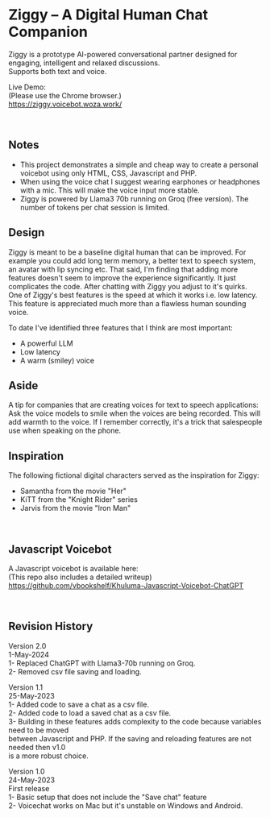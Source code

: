 # Ziggy – A Digital Human Chat Companion
Ziggy is a prototype AI-powered conversational partner designed for engaging, intelligent and relaxed discussions.<br>
Supports both text and voice.

Live Demo:<br>
(Please use the Chrome browser.)<br>
https://ziggy.voicebot.woza.work/

<br>

## Notes

- This project demonstrates a simple and cheap way to create a personal voicebot using only HTML, CSS, Javascript and PHP.
- When using the voice chat I suggest wearing earphones or headphones with a mic. This will make the voice input more stable.
- Ziggy is powered by Llama3 70b running on Groq (free version). The number of tokens per chat session is limited.

## Design

Ziggy is meant to be a baseline digital human that can be improved. For example you could add long term memory, a better text to speech system, an avatar with lip syncing etc. That said, I'm finding that adding more features doesn't seem to improve the experience significantly. It just complicates the code. After chatting with Ziggy you adjust to it's quirks. One of Ziggy's best features is the speed at which it works i.e. low latency. This feature is appreciated much more than a flawless human sounding voice.

To date I've identified three features that I think are most important:
- A powerful LLM
- Low latency
- A warm (smiley) voice

## Aside

A tip for companies that are creating voices for text to speech applications: Ask the voice models to smile when the voices are being recorded. This will add warmth to the voice. If I remember correctly, it's a trick that salespeople use when speaking on the phone.

## Inspiration

The following fictional digital characters served as the inspiration for Ziggy:
- Samantha from the movie "Her"
- KiTT from the "Knight Rider" series
- Jarvis from the movie "Iron Man"

<br>

## Javascript Voicebot
A Javascript voicebot is available here:<br>
(This repo also includes a detailed writeup)<br>
https://github.com/vbookshelf/Khuluma-Javascript-Voicebot-ChatGPT

<br>

## Revision History

Version 2.0<br>
1-May-2024<br>
1- Replaced ChatGPT with Llama3-70b running on Groq.<br>
2- Removed csv file saving and loading.<br>


Version 1.1<br>
25-May-2023<br>
1- Added code to save a chat as a csv file.<br>
2- Added code to load a saved chat as a csv file.<br>
3- Building in these features adds complexity to the code because variables need to be moved<br>
between Javascript and PHP. If the saving and reloading features are not needed then v1.0<br>
is a more robust choice.

Version 1.0<br>
24-May-2023<br>
First release<br>
1- Basic setup that does not include the "Save chat" feature<br>
2- Voicechat works on Mac but it's unstable on Windows and Android.
